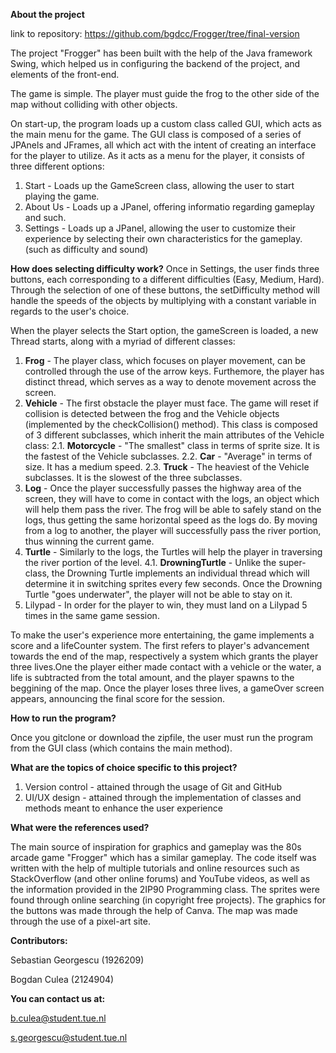 **About the project**

link to repository: https://github.com/bgdcc/Frogger/tree/final-version

The project "Frogger" has been built with the help of the Java framework Swing, which helped us in configuring the backend of the project, and elements of the front-end.

The game is simple. The player must guide the frog to the other side of the map without colliding with other objects.

On start-up, the program loads up a custom class called GUI, which acts as the main menu for the game. The GUI class is composed of a series of JPAnels and JFrames, all which act with the intent of creating an interface for the player to utilize. As it acts as a menu for the player, it consists of three different options:

1. Start - Loads up the GameScreen class, allowing the user to start playing the game.
2. About Us - Loads up a JPanel, offering informatio regarding gameplay and such.
3. Settings - Loads up a JPanel, allowing the user to customize their experience by selecting their own characteristics for the gameplay. (such as difficulty and sound)

**How does selecting difficulty work?**
Once in  Settings, the user finds three buttons, each corresponding to a different difficulties (Easy, Medium, Hard). Through the selection of one of these buttons, the setDifficulty method will handle the speeds of the objects by multiplying with a constant variable in regards to the user's choice.

When the player selects the Start option, the gameScreen is loaded, a new Thread starts, along with a myriad of different classes:

1. **Frog** - The player class, which focuses on player movement, can be controlled through the use of the arrow keys. Furthemore, the player has distinct thread, which serves as a way to denote movement across the screen.
2. **Vehicle** - The first obstacle the player must face. The game will reset if collision is detected between the frog and the Vehicle objects (implemented by the checkCollision() method). This class is composed of 3 different subclasses, which inherit the main attributes of the Vehicle class:
   2.1. **Motorcycle** - "The smallest" class in terms of sprite size. It is the fastest of the Vehicle subclasses.
   2.2. **Car** - "Average" in terms of size. It has a medium speed.
   2.3. **Truck** - The heaviest of the Vehicle subclasses. It is the slowest of the three subclasses.
3. **Log** - Once the player successfully passes the highway area of the screen, they will have to come in contact with the logs, an object which will help them pass the river. The frog will be able to safely stand on the logs, thus getting the same horizontal speed as the logs do. By moving from a log to another, the player will successfully pass the river portion, thus winning the current game.
4. **Turtle** - Similarly to the logs, the Turtles will help the player in traversing the river portion of the level.
   4.1. **DrowningTurtle** - Unlike the super-class, the Drowning Turtle implements an individual thread which will determine it in switching sprites every few seconds. Once the Drowning Turtle "goes underwater", the player will not be able to stay on it.
5. Lilypad - In order for the player to win, they must land on a Lilypad 5 times in the same game session.

To make the user's experience more entertaining, the game implements a score and a lifeCounter system. The first refers to player's advancement towards the end of the map, respectively a system which grants the player three lives.One the player either made contact with a vehicle or the water, a life is subtracted from the total amount, and the player spawns to the beggining of the map. Once the player loses three lives, a gameOver screen appears, announcing the final score for the session.

**How to run the program?**

Once you gitclone or download the zipfile, the user must run the program from the GUI class (which contains the main method).

**What are the topics of choice specific to this project?**

1. Version control - attained through the usage of Git and GitHub
2. UI/UX design - attained through the implementation of classes and methods meant to enhance the user experience

**What were the references used?**

The main source of inspiration for graphics and gameplay was the 80s arcade game "Frogger" which has a similar gameplay.
The code itself was written with the help of multiple tutorials and online resources such as StackOverflow (and other online forums) and YouTube videos, as well as the information provided in the 2IP90 Programming class.
The sprites were found through online searching (in copyright free projects).
The graphics for the buttons was made through the help of Canva.
The map was made through the use of a pixel-art site.

**Contributors:**

Sebastian Georgescu (1926209)

Bogdan Culea (2124904)

**You can contact us at:**

b.culea@student.tue.nl

s.georgescu@student.tue.nl
